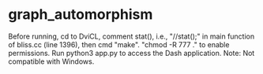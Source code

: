 # graph_automorphism
Before running, cd to DviCL, comment stat(), i.e., "//stat();" in main function of bliss.cc (line 1396), then cmd "make".
"chmod -R 777 ." to enable permissions.
Run python3 app.py to access the Dash application.
Note: Not compatible with Windows.